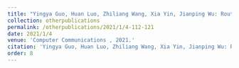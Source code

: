 ```yaml
---
title: "Yingya Guo, Huan Luo, Zhiliang Wang, Xia Yin, Jianping Wu: Routing optimization with path cardinality constraints in a hybrid SDN."
collection: otherpublications
permalink: /otherpublications/2021/1/4-112-121
date: 2021/1/4
venue: 'Computer Communications , 2021.'
citation: 'Yingya Guo, Huan Luo, Zhiliang Wang, Xia Yin, Jianping Wu: Routing optimization with path cardinality constraints in a hybrid SDN., Computers,Computer Communications, 2021.'
order: 8
---
```

